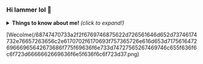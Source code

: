 ### Hi lammer lol 🖤

<details>
  <summary> <b> Things to know about me! </b> <i>(click to expand!)</i> </summary>
  
  <br>
  
  </details>
  
  [Wecolme(/68747470733a2f2f6769746875622d726561646d652d73746174732e76657263656c2e6170702f6170693f757365726e616d653d717561647269666965642673686f775f69636f6e733d74727565267469746c655f636f6c6f723d6666662669636f6e5f636f6c6f723d37.png)

<!--
**GuaranaHacking/GuaranaHacking** is a ✨ _special_ ✨ repository because its `README.md` (this file) appears on your GitHub profile.

Here are some ideas to get you started:

- 🔭 I’m currently working on ...
- 🌱 I’m currently learning ...
- 👯 I’m looking to collaborate on ...
- 🤔 I’m looking for help with ...
- 💬 Ask me about ...
- 📫 How to reach me: ...
- 😄 Pronouns: ...
- ⚡ Fun fact: ...
-->
